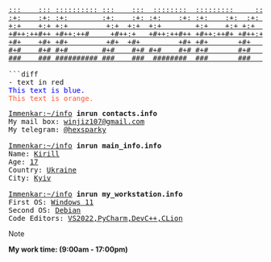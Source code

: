 <pre>
<a href="">
:::    ::: :::::::::: :::    :::  ::::::::  :::::::::     :::     :::::::::  :::    ::: :::   ::: 
:+:    :+: :+:        :+:    :+: :+:    :+: :+:    :+:  :+: :+:   :+:    :+: :+:   :+:  :+:   :+: 
+:+    +:+ +:+         +:+  +:+  +:+        +:+    +:+ +:+   +:+  +:+    +:+ +:+  +:+    +:+ +:+  
+#++:++#++ +#++:++#     +#++:+   +#++:++#++ +#++:++#+ +#++:++#++: +#++:++#:  +#++:++      +#++:   
+#+    +#+ +#+         +#+  +#+         +#+ +#+       +#+     +#+ +#+    +#+ +#+  +#+      +#+    
#+#    #+# #+#        #+#    #+# #+#    #+# #+#       #+#     #+# #+#    #+# #+#   #+#     #+#    
###    ### ########## ###    ###  ########  ###       ###     ### ###    ### ###    ###    ###    </a>

```diff
- text in red
<span style="color: blue;">This text is blue.</span>
<span style="color: #FF5733;">This text is orange.</span>
</pre>

<pre>
<a href="">Immenkar:~/info</a> <strong>inrun contacts.info</strong>
My mail box: <a href="">winjiz107@gmail.com</a>
My telegram: <a href="">@hexsparky</a>
 
<a href="">Immenkar:~/info</a> <strong>inrun main_info.info</strong>
Name: <a href="">Kirill</a>
Age: <a href="">17</a>
Country: <a href="">Ukraine</a>
City: <a href="">Kyiv</a>

<a href="">Immenkar:~/info</a> <strong>inrun my_workstation.info</strong>
First OS: <a href="">Windows 11</a>                  
Second OS: <a href="">Debian</a>            
Code Editors: <a href="">VS2022,PyCharm,DevC++,CLion</a>
</pre>

> [!NOTE]
> <strong>My work time: (9:00am - 17:00pm)</strong>
